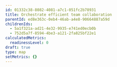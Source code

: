 ```yaml
---
id: 01332c38-8082-4081-a7c1-051fc2b78931
title: Orchestrate efficient team collaboration
parentId: ed8e363c-0eb4-46ab-a4e8-90664887a59d
childrenIds:
  - 5a1f321a-ad21-4e32-9935-e741ed0ecb0b
  - 752d5a7f-8594-4be3-a121-2fa825bf22e1
calculatedMetrics:
  readinessLevel: 0
draft: true
type: map
setMetrics: {}
---
```

